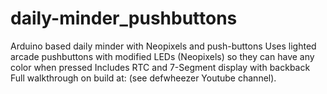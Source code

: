 # daily-minder_pushbuttons
Arduino based daily minder with Neopixels and push-buttons
Uses lighted arcade pushbuttons with modified LEDs (Neopixels) so they can have any color when pressed
Includes RTC and 7-Segment display with backback
Full walkthrough on build at: (see defwheezer Youtube channel).
